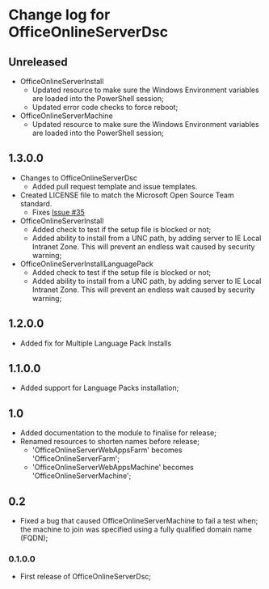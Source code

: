 # Change log for OfficeOnlineServerDsc

## Unreleased

* OfficeOnlineServerInstall
  * Updated resource to make sure the Windows Environment
    variables are loaded into the PowerShell session;
  * Updated error code checks to force reboot;
* OfficeOnlineServerMachine
  * Updated resource to make sure the Windows Environment
    variables are loaded into the PowerShell session;

## 1.3.0.0

* Changes to OfficeOnlineServerDsc
  * Added pull request template and issue templates.
* Created LICENSE file to match the Microsoft Open Source Team standard.
  * Fixes [Issue #35](https://github.com/PowerShell/OfficeOnlineServerDsc/issues/35)
* OfficeOnlineServerInstall
  * Added check to test if the setup file is blocked or not;
  * Added ability to install from a UNC path, by adding server
    to IE Local Intranet Zone. This will prevent an endless wait
    caused by security warning;
* OfficeOnlineServerInstallLanguagePack
  * Added check to test if the setup file is blocked or not;
  * Added ability to install from a UNC path, by adding server
    to IE Local Intranet Zone. This will prevent an endless wait
    caused by security warning;

## 1.2.0.0

* Added fix for Multiple Language Pack Installs

## 1.1.0.0

* Added support for Language Packs installation;

## 1.0

* Added documentation to the module to finalise for release;
* Renamed resources to shorten names before release;
  * 'OfficeOnlineServerWebAppsFarm' becomes 'OfficeOnlineServerFarm';
  * 'OfficeOnlineServerWebAppsMachine' becomes 'OfficeOnlineServerMachine';

## 0.2

* Fixed a bug that caused OfficeOnlineServerMachine to fail a test when;
  the machine to join was specified using a fully qualified domain name (FQDN);

### 0.1.0.0

* First release of OfficeOnlineServerDsc;
